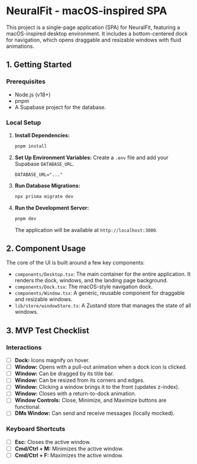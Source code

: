 # NeuralFit - macOS-inspired SPA

This project is a single-page application (SPA) for NeuralFit, featuring a macOS-inspired desktop environment. It includes a bottom-centered dock for navigation, which opens draggable and resizable windows with fluid animations.

## 1. Getting Started

### Prerequisites
- Node.js (v18+)
- pnpm
- A Supabase project for the database.

### Local Setup

1.  **Install Dependencies:**
    ```bash
    pnpm install
    ```

2.  **Set Up Environment Variables:**
    Create a `.env` file and add your Supabase `DATABASE_URL`.
    ```
    DATABASE_URL="..."
    ```

3.  **Run Database Migrations:**
    ```bash
    npx prisma migrate dev
    ```

4.  **Run the Development Server:**
    ```bash
    pnpm dev
    ```
    The application will be available at `http://localhost:3000`.

## 2. Component Usage

The core of the UI is built around a few key components:

-   `components/Desktop.tsx`: The main container for the entire application. It renders the dock, windows, and the landing page background.
-   `components/Dock.tsx`: The macOS-style navigation dock.
-   `components/Window.tsx`: A generic, reusable component for draggable and resizable windows.
-   `lib/store/windowStore.ts`: A Zustand store that manages the state of all windows.

## 3. MVP Test Checklist

### Interactions
- [ ] **Dock:** Icons magnify on hover.
- [ ] **Window:** Opens with a pull-out animation when a dock icon is clicked.
- [ ] **Window:** Can be dragged by its title bar.
- [ ] **Window:** Can be resized from its corners and edges.
- [ ] **Window:** Clicking a window brings it to the front (updates z-index).
- [ ] **Window:** Closes with a return-to-dock animation.
- [ ] **Window Controls:** Close, Minimize, and Maximize buttons are functional.
- [ ] **DMs Window:** Can send and receive messages (locally mocked).

### Keyboard Shortcuts
- [ ] **Esc:** Closes the active window.
- [ ] **Cmd/Ctrl + M:** Minimizes the active window.
- [ ] **Cmd/Ctrl + F:** Maximizes the active window.
